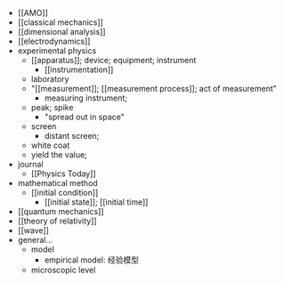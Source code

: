 - [[AMO]]
- [[classical mechanics]]
- [[dimensional analysis]]
- [[electrodynamics]]
- experimental physics
    - [[apparatus]]; device; equipment; instrument
        - [[instrumentation]]
    - laboratory
    - "[[measurement]]; [[measurement process]]; act of measurement"
        - measuring instrument;
    - peak; spike
        - "spread out in space"
    - screen
        - distant screen;
    - white coat
    - yield the value;
- journal
    - [[Physics Today]]
- mathematical method
    - [[initial condition]]
        - [[initial state]]; [[initial time]]
- [[quantum mechanics]]
- [[theory of relativity]]
- [[wave]]
- general...
    - model
        - empirical model: 经验模型
    - microscopic level
